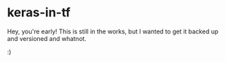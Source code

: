 # keras-in-tf

Hey, you're early! This is still in the works, but I wanted to get it backed up and versioned and whatnot.

:)
